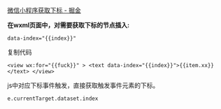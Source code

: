 [微信小程序获取下标 - 掘金](https://juejin.cn/post/6977194177725464612) 

 **在wxml页面中，对需要获取下标的节点插入:**



`data-index="{{index}}"` 


复制代码

`<view wx:for="{{fuck}}" >
 <text data-index="{{index}}">{{item.xx}}</text>
</view>` 

js中对应下标事件触发，直接获取触发事件元素的下标。


`e.currentTarget.dataset.index`